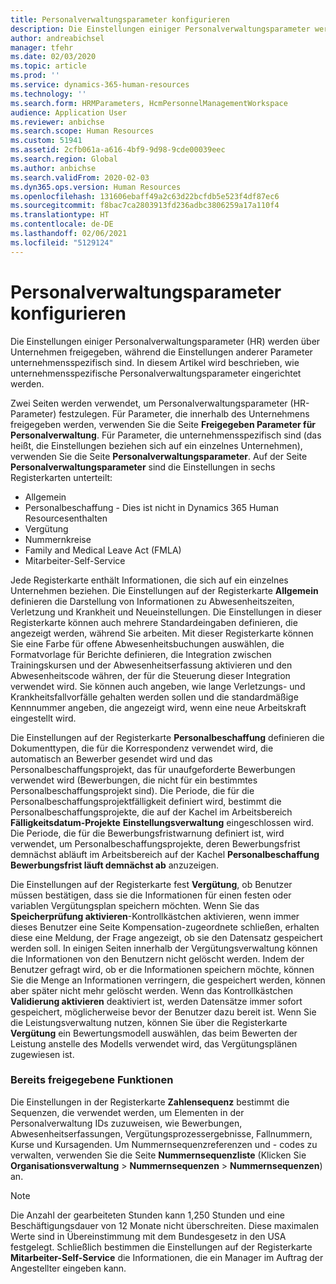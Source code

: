 ```yaml
---
title: Personalverwaltungsparameter konfigurieren
description: Die Einstellungen einiger Personalverwaltungsparameter werden über Unternehmen freigegeben, während die Einstellungen anderer Parameter unternehmensspezifisch sind. In diesem Artikel wird beschrieben, wie unternehmensspezifische Personalverwaltungsparameter eingerichtet werden.
author: andreabichsel
manager: tfehr
ms.date: 02/03/2020
ms.topic: article
ms.prod: ''
ms.service: dynamics-365-human-resources
ms.technology: ''
ms.search.form: HRMParameters, HcmPersonnelManagementWorkspace
audience: Application User
ms.reviewer: anbichse
ms.search.scope: Human Resources
ms.custom: 51941
ms.assetid: 2cfb061a-a616-4bf9-9d98-9cde00039eec
ms.search.region: Global
ms.author: anbichse
ms.search.validFrom: 2020-02-03
ms.dyn365.ops.version: Human Resources
ms.openlocfilehash: 131606ebaff49a2c63d22bcfdb5e523f4df87ec6
ms.sourcegitcommit: f8bac7ca2803913fd236adbc3806259a17a110f4
ms.translationtype: HT
ms.contentlocale: de-DE
ms.lasthandoff: 02/06/2021
ms.locfileid: "5129124"
---
```

# <a name="configure-human-resources-parameters"></a>Personalverwaltungsparameter konfigurieren

Die Einstellungen einiger Personalverwaltungsparameter (HR) werden über Unternehmen freigegeben, während die Einstellungen anderer Parameter unternehmensspezifisch sind. In diesem Artikel wird beschrieben, wie unternehmensspezifische Personalverwaltungsparameter eingerichtet werden.

Zwei Seiten werden verwendet, um Personalverwaltungsparameter (HR-Parameter) festzulegen. Für Parameter, die innerhalb des Unternehmens freigegeben werden, verwenden Sie die Seite **Freigegeben Parameter für Personalverwaltung**. Für Parameter, die unternehmensspezifisch sind (das heißt, die Einstellungen beziehen sich auf ein einzelnes Unternehmen), verwenden Sie die Seite **Personalverwaltungsparameter**. Auf der Seite **Personalverwaltungsparameter** sind die Einstellungen in sechs Registerkarten unterteilt:

-   Allgemein
-   Personalbeschaffung - Dies ist nicht in Dynamics 365 Human Resourcesenthalten
-   Vergütung
-   Nummernkreise
-   Family and Medical Leave Act (FMLA)
-   Mitarbeiter-Self-Service

Jede Registerkarte enthält Informationen, die sich auf ein einzelnes Unternehmen beziehen. Die Einstellungen auf der Registerkarte **Allgemein** definieren die Darstellung von Informationen zu Abwesenheitszeiten, Verletzung und Krankheit und Neueinstellungen. Die Einstellungen in dieser Registerkarte können auch mehrere Standardeingaben definieren, die angezeigt werden, während Sie arbeiten. Mit dieser Registerkarte können Sie eine Farbe für offene Abwesenheitsbuchungen auswählen, die Formatvorlage für Berichte definieren, die Integration zwischen Trainingskursen und der Abwesenheitserfassung aktivieren und den Abwesenheitscode währen, der für die Steuerung dieser Integration verwendet wird. Sie können auch angeben, wie lange Verletzungs- und Krankheitsfallvorfälle gehalten werden sollen und die standardmäßige Kennnummer angeben, die angezeigt wird, wenn eine neue Arbeitskraft eingestellt wird. 

Die Einstellungen auf der Registerkarte **Personalbeschaffung** definieren die Dokumenttypen, die für die Korrespondenz verwendet wird, die automatisch an Bewerber gesendet wird und das Personalbeschaffungsprojekt, das für unaufgeforderte Bewerbungen verwendet wird (Bewerbungen, die nicht für ein bestimmtes Personalbeschaffungsprojekt sind). Die Periode, die für die Personalbeschaffungsprojektfälligkeit definiert wird, bestimmt die Personalbeschaffungsprojekte, die auf der Kachel im Arbeitsbereich **Fälligkeitsdatum-Projekte** **Einstellungsverwaltung** eingeschlossen wird. Die Periode, die für die Bewerbungsfristwarnung definiert ist, wird verwendet, um Personalbeschaffungsprojekte, deren Bewerbungsfrist demnächst abläuft im Arbeitsbereich auf der Kachel **Personalbeschaffung** **Bewerbungsfrist läuft demnächst ab** anzuzeigen. 

Die Einstellungen auf der Registerkarte fest **Vergütung**, ob Benutzer müssen bestätigen, dass sie die Informationen für einen festen oder variablen Vergütungsplan speichern möchten. Wenn Sie das **Speicherprüfung aktivieren**-Kontrollkästchen aktivieren, wenn immer dieses Benutzer eine Seite Kompensation-zugeordnete schließen, erhalten diese eine Meldung, der Frage angezeigt, ob sie den Datensatz gespeichert werden soll. In einigen Seiten innerhalb der Vergütungsverwaltung können die Informationen von den Benutzern nicht gelöscht werden. Indem der Benutzer gefragt wird, ob er die Informationen speichern möchte, können Sie die Menge an Informationen verringern, die gespeichert werden, können aber später nicht mehr gelöscht werden. Wenn das Kontrollkästchen **Validierung aktivieren** deaktiviert ist, werden Datensätze immer sofort gespeichert, möglicherweise bevor der Benutzer dazu bereit ist. Wenn Sie die Leistungsverwaltung nutzen, können Sie über die Registerkarte **Vergütung** ein Bewertungsmodell auswählen, das beim Bewerten der Leistung anstelle des Modells verwendet wird, das Vergütungsplänen zugewiesen ist. 

### <a name="previously-released-functionality"></a>Bereits freigegebene Funktionen

Die Einstellungen in der Registerkarte **Zahlensequenz** bestimmt die Sequenzen, die verwendet werden, um Elementen in der Personalverwaltung IDs zuzuweisen, wie Bewerbungen, Abwesenheitserfassungen, Vergütungsprozessergebnisse, Fallnummern, Kurse und Kursagenden. Um Nummernsequenzreferenzen und - codes zu verwalten, verwenden Sie die Seite **Nummernsequenzliste** (Klicken Sie **Organisationsverwaltung** &gt; **Nummernsequenzen** &gt; **Nummernsequenzen**) an.

> [!NOTE]
> Die Anzahl der gearbeiteten Stunden kann 1,250 Stunden und eine Beschäftigungsdauer von 12 Monate nicht überschreiten. Diese maximalen Werte sind in Übereinstimmung mit dem Bundesgesetz in den USA festgelegt. Schließlich bestimmen die Einstellungen auf der Registerkarte **Mitarbeiter-Self-Service** die Informationen, die ein Manager im Auftrag der Angestellter eingeben kann.
